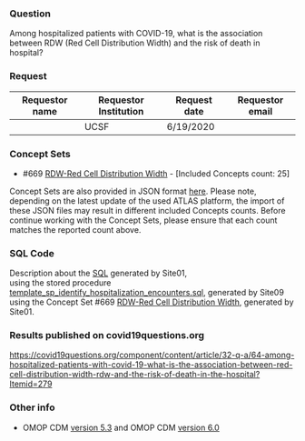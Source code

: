 ### Question
Among hospitalized patients with COVID-19, what is the association between RDW (Red Cell Distribution Width) and the risk of death in hospital?


### Request
| Requestor name | Requestor Institution| Request date | Requestor email        |
|----------------|----------------------|--------------|------------------------|
|  | UCSF   | 6/19/2020    | |


### Concept Sets
  * #669 [RDW-Red Cell Distribution Width](http://atlas-covid19.ohdsi.org/#/conceptset/669/conceptset-expression) - [Included Concepts count: 25]

Concept Sets are also provided in JSON format [here](concepts_JSON/). Please note, depending on the latest update of the used ATLAS platform, the import of these JSON files may result in different included Concepts counts. Before continue working with the Concept Sets, please ensure that each count matches the reported count above.

### SQL Code
Description about the [SQL](sql/template_query.sql) generated by Site01, 
<br> using the stored procedure [template_sp_identify_hospitalization_encounters.sql](https://github.com/DBMI/R2D2-Public/blob/master/Question_0000/sql/template_sp_identify_hospitalization_encounters.sql), generated by Site09
<br> using the Concept Set #669 [RDW-Red Cell Distribution Width](http://atlas-covid19.ohdsi.org/#/conceptset/669/conceptset-expression), generated by Site01.


### Results published on covid19questions.org
https://covid19questions.org/component/content/article/32-q-a/64-among-hospitalized-patients-with-covid-19-what-is-the-association-between-red-cell-distribution-width-rdw-and-the-risk-of-death-in-the-hospital?Itemid=279


### Other info
  * OMOP CDM [version 5.3](https://github.com/OHDSI/CommonDataModel/releases/tag/v5.3.0) and OMOP CDM [version 6.0](https://github.com/OHDSI/CommonDataModel/wiki)

